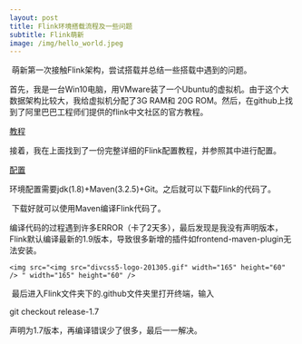 ```yaml
---
layout: post
title: Flink环境搭载流程及一些问题
subtitle: Flink萌新
image: /img/hello_world.jpeg
---
```


​	萌新第一次接触Flink架构，尝试搭载并总结一些搭载中遇到的问题。

​	首先，我是一台Win10电脑，用VMware装了一个Ubuntu的虚拟机。由于这个大数据架构比较大，我给虚拟机分配了3G RAM和 20G ROM。然后，在github上找到了阿里巴巴工程师们提供的flink中文社区的官方教程。

<a href="https://github.com/flink-china/flink-training-course">教程</a>



​	接着，我在上面找到了一份完整详细的Flink配置教程，并参照其中进行配置。

<a href="https://files.alicdn.com/tpsservice/4824447b829149c86bedd19424d05915.pdf">配置</a>

​	环境配置需要jdk(1.8)+Maven(3.2.5)+Git。之后就可以下载Flink的代码了。



​	下载好就可以使用Maven编译Flink代码了。

​	编译代码的过程遇到许多ERROR（卡了2天多），最后发现是我没有声明版本，Flink默认编译最新的1.9版本，导致很多新增的插件如frontend-maven-plugin无法安装。

```
<img src="<img src="divcss5-logo-201305.gif" width="165" height="60" /> " width="165" height="60" /> 
```



​	最后进入Flink文件夹下的.github文件夹里打开终端，输入

 git checkout release-1.7 

声明为1.7版本，再编译错误少了很多，最后一一解决。

